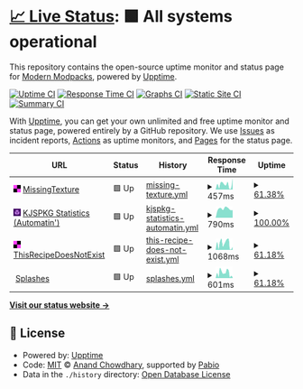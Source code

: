 # [📈 Live Status](https://Modern-Modpacks.github.io/mm-upptime): <!--live status--> **🟩 All systems operational**

This repository contains the open-source uptime monitor and status page for [Modern Modpacks](https://modernmodpacks.site), powered by [Upptime](https://github.com/upptime/upptime).

[![Uptime CI](https://github.com/Modern-Modpacks/mm-upptime/workflows/Uptime%20CI/badge.svg)](https://github.com/Modern-Modpacks/mm-upptime/actions?query=workflow%3A%22Uptime+CI%22)
[![Response Time CI](https://github.com/Modern-Modpacks/mm-upptime/workflows/Response%20Time%20CI/badge.svg)](https://github.com/Modern-Modpacks/mm-upptime/actions?query=workflow%3A%22Response+Time+CI%22)
[![Graphs CI](https://github.com/Modern-Modpacks/mm-upptime/workflows/Graphs%20CI/badge.svg)](https://github.com/Modern-Modpacks/mm-upptime/actions?query=workflow%3A%22Graphs+CI%22)
[![Static Site CI](https://github.com/Modern-Modpacks/mm-upptime/workflows/Static%20Site%20CI/badge.svg)](https://github.com/Modern-Modpacks/mm-upptime/actions?query=workflow%3A%22Static+Site+CI%22)
[![Summary CI](https://github.com/Modern-Modpacks/mm-upptime/workflows/Summary%20CI/badge.svg)](https://github.com/Modern-Modpacks/mm-upptime/actions?query=workflow%3A%22Summary+CI%22)

With [Upptime](https://upptime.js.org), you can get your own unlimited and free uptime monitor and status page, powered entirely by a GitHub repository. We use [Issues](https://github.com/Modern-Modpacks/mm-upptime/issues) as incident reports, [Actions](https://github.com/Modern-Modpacks/mm-upptime/actions) as uptime monitors, and [Pages](https://Modern-Modpacks.github.io/mm-upptime) for the status page.

<!--start: status pages-->
<!-- This summary is generated by Upptime (https://github.com/upptime/upptime) -->
<!-- Do not edit this manually, your changes will be overwritten -->
<!-- prettier-ignore -->
| URL | Status | History | Response Time | Uptime |
| --- | ------ | ------- | ------------- | ------ |
| <img alt="" src="https://raw.githubusercontent.com/Modern-Modpacks/assets/main/Icons/Other/missingtexture.png" height="13"> [MissingTexture](https://missingtexture.modernmodpacks.site) | 🟩 Up | [missing-texture.yml](https://github.com/Modern-Modpacks/mm-upptime/commits/HEAD/history/missing-texture.yml) | <details><summary><img alt="Response time graph" src="./graphs/missing-texture/response-time-week.png" height="20"> 457ms</summary><br><a href="https://status.modernmodpacks.site/history/missing-texture"><img alt="Response time 621" src="https://img.shields.io/endpoint?url=https%3A%2F%2Fraw.githubusercontent.com%2FModern-Modpacks%2Fmm-upptime%2FHEAD%2Fapi%2Fmissing-texture%2Fresponse-time.json"></a><br><a href="https://status.modernmodpacks.site/history/missing-texture"><img alt="24-hour response time 576" src="https://img.shields.io/endpoint?url=https%3A%2F%2Fraw.githubusercontent.com%2FModern-Modpacks%2Fmm-upptime%2FHEAD%2Fapi%2Fmissing-texture%2Fresponse-time-day.json"></a><br><a href="https://status.modernmodpacks.site/history/missing-texture"><img alt="7-day response time 457" src="https://img.shields.io/endpoint?url=https%3A%2F%2Fraw.githubusercontent.com%2FModern-Modpacks%2Fmm-upptime%2FHEAD%2Fapi%2Fmissing-texture%2Fresponse-time-week.json"></a><br><a href="https://status.modernmodpacks.site/history/missing-texture"><img alt="30-day response time 474" src="https://img.shields.io/endpoint?url=https%3A%2F%2Fraw.githubusercontent.com%2FModern-Modpacks%2Fmm-upptime%2FHEAD%2Fapi%2Fmissing-texture%2Fresponse-time-month.json"></a><br><a href="https://status.modernmodpacks.site/history/missing-texture"><img alt="1-year response time 621" src="https://img.shields.io/endpoint?url=https%3A%2F%2Fraw.githubusercontent.com%2FModern-Modpacks%2Fmm-upptime%2FHEAD%2Fapi%2Fmissing-texture%2Fresponse-time-year.json"></a></details> | <details><summary><a href="https://status.modernmodpacks.site/history/missing-texture">61.38%</a></summary><a href="https://status.modernmodpacks.site/history/missing-texture"><img alt="All-time uptime 92.22%" src="https://img.shields.io/endpoint?url=https%3A%2F%2Fraw.githubusercontent.com%2FModern-Modpacks%2Fmm-upptime%2FHEAD%2Fapi%2Fmissing-texture%2Fuptime.json"></a><br><a href="https://status.modernmodpacks.site/history/missing-texture"><img alt="24-hour uptime 35.97%" src="https://img.shields.io/endpoint?url=https%3A%2F%2Fraw.githubusercontent.com%2FModern-Modpacks%2Fmm-upptime%2FHEAD%2Fapi%2Fmissing-texture%2Fuptime-day.json"></a><br><a href="https://status.modernmodpacks.site/history/missing-texture"><img alt="7-day uptime 61.38%" src="https://img.shields.io/endpoint?url=https%3A%2F%2Fraw.githubusercontent.com%2FModern-Modpacks%2Fmm-upptime%2FHEAD%2Fapi%2Fmissing-texture%2Fuptime-week.json"></a><br><a href="https://status.modernmodpacks.site/history/missing-texture"><img alt="30-day uptime 90.97%" src="https://img.shields.io/endpoint?url=https%3A%2F%2Fraw.githubusercontent.com%2FModern-Modpacks%2Fmm-upptime%2FHEAD%2Fapi%2Fmissing-texture%2Fuptime-month.json"></a><br><a href="https://status.modernmodpacks.site/history/missing-texture"><img alt="1-year uptime 92.22%" src="https://img.shields.io/endpoint?url=https%3A%2F%2Fraw.githubusercontent.com%2FModern-Modpacks%2Fmm-upptime%2FHEAD%2Fapi%2Fmissing-texture%2Fuptime-year.json"></a></details>
| <img alt="" src="https://raw.githubusercontent.com/Modern-Modpacks/assets/main/Icons/Other/kjspkg.png" height="13"> [KJSPKG Statistics (Automatin')](https://tizudev.vercel.app/automatin/api/1025316079226064966/kjspkg) | 🟩 Up | [kjspkg-statistics-automatin.yml](https://github.com/Modern-Modpacks/mm-upptime/commits/HEAD/history/kjspkg-statistics-automatin.yml) | <details><summary><img alt="Response time graph" src="./graphs/kjspkg-statistics-automatin/response-time-week.png" height="20"> 790ms</summary><br><a href="https://status.modernmodpacks.site/history/kjspkg-statistics-automatin"><img alt="Response time 1132" src="https://img.shields.io/endpoint?url=https%3A%2F%2Fraw.githubusercontent.com%2FModern-Modpacks%2Fmm-upptime%2FHEAD%2Fapi%2Fkjspkg-statistics-automatin%2Fresponse-time.json"></a><br><a href="https://status.modernmodpacks.site/history/kjspkg-statistics-automatin"><img alt="24-hour response time 824" src="https://img.shields.io/endpoint?url=https%3A%2F%2Fraw.githubusercontent.com%2FModern-Modpacks%2Fmm-upptime%2FHEAD%2Fapi%2Fkjspkg-statistics-automatin%2Fresponse-time-day.json"></a><br><a href="https://status.modernmodpacks.site/history/kjspkg-statistics-automatin"><img alt="7-day response time 790" src="https://img.shields.io/endpoint?url=https%3A%2F%2Fraw.githubusercontent.com%2FModern-Modpacks%2Fmm-upptime%2FHEAD%2Fapi%2Fkjspkg-statistics-automatin%2Fresponse-time-week.json"></a><br><a href="https://status.modernmodpacks.site/history/kjspkg-statistics-automatin"><img alt="30-day response time 1705" src="https://img.shields.io/endpoint?url=https%3A%2F%2Fraw.githubusercontent.com%2FModern-Modpacks%2Fmm-upptime%2FHEAD%2Fapi%2Fkjspkg-statistics-automatin%2Fresponse-time-month.json"></a><br><a href="https://status.modernmodpacks.site/history/kjspkg-statistics-automatin"><img alt="1-year response time 1132" src="https://img.shields.io/endpoint?url=https%3A%2F%2Fraw.githubusercontent.com%2FModern-Modpacks%2Fmm-upptime%2FHEAD%2Fapi%2Fkjspkg-statistics-automatin%2Fresponse-time-year.json"></a></details> | <details><summary><a href="https://status.modernmodpacks.site/history/kjspkg-statistics-automatin">100.00%</a></summary><a href="https://status.modernmodpacks.site/history/kjspkg-statistics-automatin"><img alt="All-time uptime 99.47%" src="https://img.shields.io/endpoint?url=https%3A%2F%2Fraw.githubusercontent.com%2FModern-Modpacks%2Fmm-upptime%2FHEAD%2Fapi%2Fkjspkg-statistics-automatin%2Fuptime.json"></a><br><a href="https://status.modernmodpacks.site/history/kjspkg-statistics-automatin"><img alt="24-hour uptime 100.00%" src="https://img.shields.io/endpoint?url=https%3A%2F%2Fraw.githubusercontent.com%2FModern-Modpacks%2Fmm-upptime%2FHEAD%2Fapi%2Fkjspkg-statistics-automatin%2Fuptime-day.json"></a><br><a href="https://status.modernmodpacks.site/history/kjspkg-statistics-automatin"><img alt="7-day uptime 100.00%" src="https://img.shields.io/endpoint?url=https%3A%2F%2Fraw.githubusercontent.com%2FModern-Modpacks%2Fmm-upptime%2FHEAD%2Fapi%2Fkjspkg-statistics-automatin%2Fuptime-week.json"></a><br><a href="https://status.modernmodpacks.site/history/kjspkg-statistics-automatin"><img alt="30-day uptime 99.75%" src="https://img.shields.io/endpoint?url=https%3A%2F%2Fraw.githubusercontent.com%2FModern-Modpacks%2Fmm-upptime%2FHEAD%2Fapi%2Fkjspkg-statistics-automatin%2Fuptime-month.json"></a><br><a href="https://status.modernmodpacks.site/history/kjspkg-statistics-automatin"><img alt="1-year uptime 99.47%" src="https://img.shields.io/endpoint?url=https%3A%2F%2Fraw.githubusercontent.com%2FModern-Modpacks%2Fmm-upptime%2FHEAD%2Fapi%2Fkjspkg-statistics-automatin%2Fuptime-year.json"></a></details>
| <img alt="" src="https://raw.githubusercontent.com/Modern-Modpacks/assets/main/Icons/Other/missingtexture.png" height="13"> [ThisRecipeDoesNotExist](https://thisrecipedoesnotexist.modernmodpacks.site) | 🟩 Up | [this-recipe-does-not-exist.yml](https://github.com/Modern-Modpacks/mm-upptime/commits/HEAD/history/this-recipe-does-not-exist.yml) | <details><summary><img alt="Response time graph" src="./graphs/this-recipe-does-not-exist/response-time-week.png" height="20"> 1068ms</summary><br><a href="https://status.modernmodpacks.site/history/this-recipe-does-not-exist"><img alt="Response time 1275" src="https://img.shields.io/endpoint?url=https%3A%2F%2Fraw.githubusercontent.com%2FModern-Modpacks%2Fmm-upptime%2FHEAD%2Fapi%2Fthis-recipe-does-not-exist%2Fresponse-time.json"></a><br><a href="https://status.modernmodpacks.site/history/this-recipe-does-not-exist"><img alt="24-hour response time 1464" src="https://img.shields.io/endpoint?url=https%3A%2F%2Fraw.githubusercontent.com%2FModern-Modpacks%2Fmm-upptime%2FHEAD%2Fapi%2Fthis-recipe-does-not-exist%2Fresponse-time-day.json"></a><br><a href="https://status.modernmodpacks.site/history/this-recipe-does-not-exist"><img alt="7-day response time 1068" src="https://img.shields.io/endpoint?url=https%3A%2F%2Fraw.githubusercontent.com%2FModern-Modpacks%2Fmm-upptime%2FHEAD%2Fapi%2Fthis-recipe-does-not-exist%2Fresponse-time-week.json"></a><br><a href="https://status.modernmodpacks.site/history/this-recipe-does-not-exist"><img alt="30-day response time 1267" src="https://img.shields.io/endpoint?url=https%3A%2F%2Fraw.githubusercontent.com%2FModern-Modpacks%2Fmm-upptime%2FHEAD%2Fapi%2Fthis-recipe-does-not-exist%2Fresponse-time-month.json"></a><br><a href="https://status.modernmodpacks.site/history/this-recipe-does-not-exist"><img alt="1-year response time 1275" src="https://img.shields.io/endpoint?url=https%3A%2F%2Fraw.githubusercontent.com%2FModern-Modpacks%2Fmm-upptime%2FHEAD%2Fapi%2Fthis-recipe-does-not-exist%2Fresponse-time-year.json"></a></details> | <details><summary><a href="https://status.modernmodpacks.site/history/this-recipe-does-not-exist">61.18%</a></summary><a href="https://status.modernmodpacks.site/history/this-recipe-does-not-exist"><img alt="All-time uptime 93.66%" src="https://img.shields.io/endpoint?url=https%3A%2F%2Fraw.githubusercontent.com%2FModern-Modpacks%2Fmm-upptime%2FHEAD%2Fapi%2Fthis-recipe-does-not-exist%2Fuptime.json"></a><br><a href="https://status.modernmodpacks.site/history/this-recipe-does-not-exist"><img alt="24-hour uptime 35.97%" src="https://img.shields.io/endpoint?url=https%3A%2F%2Fraw.githubusercontent.com%2FModern-Modpacks%2Fmm-upptime%2FHEAD%2Fapi%2Fthis-recipe-does-not-exist%2Fuptime-day.json"></a><br><a href="https://status.modernmodpacks.site/history/this-recipe-does-not-exist"><img alt="7-day uptime 61.18%" src="https://img.shields.io/endpoint?url=https%3A%2F%2Fraw.githubusercontent.com%2FModern-Modpacks%2Fmm-upptime%2FHEAD%2Fapi%2Fthis-recipe-does-not-exist%2Fuptime-week.json"></a><br><a href="https://status.modernmodpacks.site/history/this-recipe-does-not-exist"><img alt="30-day uptime 90.90%" src="https://img.shields.io/endpoint?url=https%3A%2F%2Fraw.githubusercontent.com%2FModern-Modpacks%2Fmm-upptime%2FHEAD%2Fapi%2Fthis-recipe-does-not-exist%2Fuptime-month.json"></a><br><a href="https://status.modernmodpacks.site/history/this-recipe-does-not-exist"><img alt="1-year uptime 93.66%" src="https://img.shields.io/endpoint?url=https%3A%2F%2Fraw.githubusercontent.com%2FModern-Modpacks%2Fmm-upptime%2FHEAD%2Fapi%2Fthis-recipe-does-not-exist%2Fuptime-year.json"></a></details>
| <img alt="" src="https://icons.duckduckgo.com/ip3/splashes.modernmodpacks.site.ico" height="13"> [Splashes](https://splashes.modernmodpacks.site) | 🟩 Up | [splashes.yml](https://github.com/Modern-Modpacks/mm-upptime/commits/HEAD/history/splashes.yml) | <details><summary><img alt="Response time graph" src="./graphs/splashes/response-time-week.png" height="20"> 601ms</summary><br><a href="https://status.modernmodpacks.site/history/splashes"><img alt="Response time 731" src="https://img.shields.io/endpoint?url=https%3A%2F%2Fraw.githubusercontent.com%2FModern-Modpacks%2Fmm-upptime%2FHEAD%2Fapi%2Fsplashes%2Fresponse-time.json"></a><br><a href="https://status.modernmodpacks.site/history/splashes"><img alt="24-hour response time 734" src="https://img.shields.io/endpoint?url=https%3A%2F%2Fraw.githubusercontent.com%2FModern-Modpacks%2Fmm-upptime%2FHEAD%2Fapi%2Fsplashes%2Fresponse-time-day.json"></a><br><a href="https://status.modernmodpacks.site/history/splashes"><img alt="7-day response time 601" src="https://img.shields.io/endpoint?url=https%3A%2F%2Fraw.githubusercontent.com%2FModern-Modpacks%2Fmm-upptime%2FHEAD%2Fapi%2Fsplashes%2Fresponse-time-week.json"></a><br><a href="https://status.modernmodpacks.site/history/splashes"><img alt="30-day response time 662" src="https://img.shields.io/endpoint?url=https%3A%2F%2Fraw.githubusercontent.com%2FModern-Modpacks%2Fmm-upptime%2FHEAD%2Fapi%2Fsplashes%2Fresponse-time-month.json"></a><br><a href="https://status.modernmodpacks.site/history/splashes"><img alt="1-year response time 731" src="https://img.shields.io/endpoint?url=https%3A%2F%2Fraw.githubusercontent.com%2FModern-Modpacks%2Fmm-upptime%2FHEAD%2Fapi%2Fsplashes%2Fresponse-time-year.json"></a></details> | <details><summary><a href="https://status.modernmodpacks.site/history/splashes">61.18%</a></summary><a href="https://status.modernmodpacks.site/history/splashes"><img alt="All-time uptime 93.91%" src="https://img.shields.io/endpoint?url=https%3A%2F%2Fraw.githubusercontent.com%2FModern-Modpacks%2Fmm-upptime%2FHEAD%2Fapi%2Fsplashes%2Fuptime.json"></a><br><a href="https://status.modernmodpacks.site/history/splashes"><img alt="24-hour uptime 35.97%" src="https://img.shields.io/endpoint?url=https%3A%2F%2Fraw.githubusercontent.com%2FModern-Modpacks%2Fmm-upptime%2FHEAD%2Fapi%2Fsplashes%2Fuptime-day.json"></a><br><a href="https://status.modernmodpacks.site/history/splashes"><img alt="7-day uptime 61.18%" src="https://img.shields.io/endpoint?url=https%3A%2F%2Fraw.githubusercontent.com%2FModern-Modpacks%2Fmm-upptime%2FHEAD%2Fapi%2Fsplashes%2Fuptime-week.json"></a><br><a href="https://status.modernmodpacks.site/history/splashes"><img alt="30-day uptime 90.87%" src="https://img.shields.io/endpoint?url=https%3A%2F%2Fraw.githubusercontent.com%2FModern-Modpacks%2Fmm-upptime%2FHEAD%2Fapi%2Fsplashes%2Fuptime-month.json"></a><br><a href="https://status.modernmodpacks.site/history/splashes"><img alt="1-year uptime 93.91%" src="https://img.shields.io/endpoint?url=https%3A%2F%2Fraw.githubusercontent.com%2FModern-Modpacks%2Fmm-upptime%2FHEAD%2Fapi%2Fsplashes%2Fuptime-year.json"></a></details>

<!--end: status pages-->

[**Visit our status website →**](https://Modern-Modpacks.github.io/mm-upptime)

## 📄 License

- Powered by: [Upptime](https://github.com/upptime/upptime)
- Code: [MIT](./LICENSE) © [Anand Chowdhary](https://anandchowdhary.com), supported by [Pabio](https://pabio.com)
- Data in the `./history` directory: [Open Database License](https://opendatacommons.org/licenses/odbl/1-0/)
